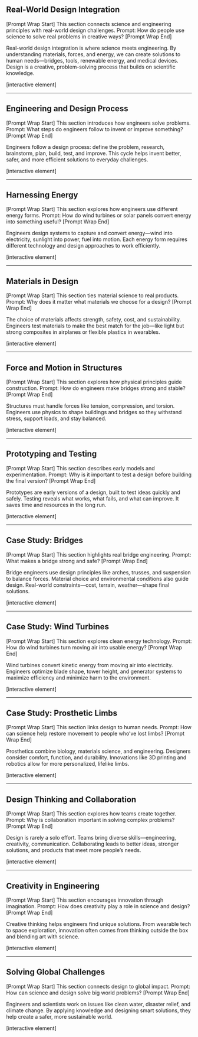 ## Real-World Design Integration

\[Prompt Wrap Start]
This section connects science and engineering principles with real-world design challenges. Prompt: How do people use science to solve real problems in creative ways?
\[Prompt Wrap End]

Real-world design integration is where science meets engineering. By understanding materials, forces, and energy, we can create solutions to human needs—bridges, tools, renewable energy, and medical devices. Design is a creative, problem-solving process that builds on scientific knowledge.

\[interactive element]

---

## Engineering and Design Process

\[Prompt Wrap Start]
This section introduces how engineers solve problems. Prompt: What steps do engineers follow to invent or improve something?
\[Prompt Wrap End]

Engineers follow a design process: define the problem, research, brainstorm, plan, build, test, and improve. This cycle helps invent better, safer, and more efficient solutions to everyday challenges.

\[interactive element]

---

## Harnessing Energy

\[Prompt Wrap Start]
This section explores how engineers use different energy forms. Prompt: How do wind turbines or solar panels convert energy into something useful?
\[Prompt Wrap End]

Engineers design systems to capture and convert energy—wind into electricity, sunlight into power, fuel into motion. Each energy form requires different technology and design approaches to work efficiently.

\[interactive element]

---

## Materials in Design

\[Prompt Wrap Start]
This section ties material science to real products. Prompt: Why does it matter what materials we choose for a design?
\[Prompt Wrap End]

The choice of materials affects strength, safety, cost, and sustainability. Engineers test materials to make the best match for the job—like light but strong composites in airplanes or flexible plastics in wearables.

\[interactive element]

---

## Force and Motion in Structures

\[Prompt Wrap Start]
This section explores how physical principles guide construction. Prompt: How do engineers make bridges strong and stable?
\[Prompt Wrap End]

Structures must handle forces like tension, compression, and torsion. Engineers use physics to shape buildings and bridges so they withstand stress, support loads, and stay balanced.

\[interactive element]

---

## Prototyping and Testing

\[Prompt Wrap Start]
This section describes early models and experimentation. Prompt: Why is it important to test a design before building the final version?
\[Prompt Wrap End]

Prototypes are early versions of a design, built to test ideas quickly and safely. Testing reveals what works, what fails, and what can improve. It saves time and resources in the long run.

\[interactive element]

---

## Case Study: Bridges

\[Prompt Wrap Start]
This section highlights real bridge engineering. Prompt: What makes a bridge strong and safe?
\[Prompt Wrap End]

Bridge engineers use design principles like arches, trusses, and suspension to balance forces. Material choice and environmental conditions also guide design. Real-world constraints—cost, terrain, weather—shape final solutions.

\[interactive element]

---

## Case Study: Wind Turbines

\[Prompt Wrap Start]
This section explores clean energy technology. Prompt: How do wind turbines turn moving air into usable energy?
\[Prompt Wrap End]

Wind turbines convert kinetic energy from moving air into electricity. Engineers optimize blade shape, tower height, and generator systems to maximize efficiency and minimize harm to the environment.

\[interactive element]

---

## Case Study: Prosthetic Limbs

\[Prompt Wrap Start]
This section links design to human needs. Prompt: How can science help restore movement to people who’ve lost limbs?
\[Prompt Wrap End]

Prosthetics combine biology, materials science, and engineering. Designers consider comfort, function, and durability. Innovations like 3D printing and robotics allow for more personalized, lifelike limbs.

\[interactive element]

---

## Design Thinking and Collaboration

\[Prompt Wrap Start]
This section explores how teams create together. Prompt: Why is collaboration important in solving complex problems?
\[Prompt Wrap End]

Design is rarely a solo effort. Teams bring diverse skills—engineering, creativity, communication. Collaborating leads to better ideas, stronger solutions, and products that meet more people’s needs.

\[interactive element]

---

## Creativity in Engineering

\[Prompt Wrap Start]
This section encourages innovation through imagination. Prompt: How does creativity play a role in science and design?
\[Prompt Wrap End]

Creative thinking helps engineers find unique solutions. From wearable tech to space exploration, innovation often comes from thinking outside the box and blending art with science.

\[interactive element]

---

## Solving Global Challenges

\[Prompt Wrap Start]
This section connects design to global impact. Prompt: How can science and design solve big world problems?
\[Prompt Wrap End]

Engineers and scientists work on issues like clean water, disaster relief, and climate change. By applying knowledge and designing smart solutions, they help create a safer, more sustainable world.

\[interactive element]

